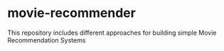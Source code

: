 # movie-recommender
This repository includes different approaches for building simple Movie Recommendation Systems  
